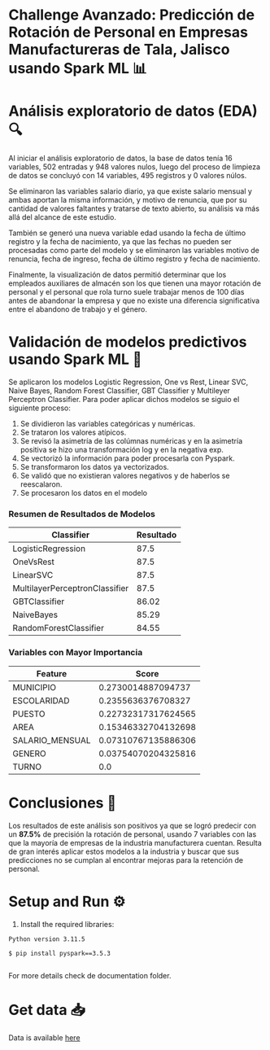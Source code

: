# Challenge Avanzado: Predicción de Rotación de Personal en Empresas Manufactureras de Tala, Jalisco usando Spark ML 📊

# Análisis exploratorio de datos (EDA) 🔍

Al iniciar el análisis exploratorio de datos, la base de datos tenía 16 variables, 502 entradas y 948 valores nulos, luego del proceso de limpieza de datos se concluyó con 14 variables, 495 registros y 0 valores núlos.

Se eliminaron las variables salario diario, ya que existe salario mensual y ambas aportan la misma información, y motivo de renuncia, que por su cantidad de valores faltantes y tratarse de texto abierto, su análisis va más allá del alcance de este estudio.

También se generó una nueva variable edad usando la fecha de último registro y la fecha de nacimiento, ya que las fechas no pueden ser procesadas como parte del modelo y se eliminaron las variables motivo de renuncia, fecha de ingreso, fecha de último registro y fecha de nacimiento.

Finalmente, la visualización de datos permitió determinar que los empleados auxiliares de almacén son los que tienen una mayor rotación de personal y el personal que rola turno suele trabajar menos de 100 días antes de abandonar la empresa y que no existe una diferencia significativa entre el abandono de trabajo y el género.

# Validación de modelos predictivos usando Spark ML 🧠

Se aplicaron los modelos Logistic Regression, One vs Rest, Linear SVC, Naive Bayes, Random Forest Classifier, GBT Classifier y Multileyer Perceptron Classifier. Para poder aplicar dichos modelos se siguio el siguiente proceso:

1. Se dividieron las variables categóricas y numéricas.
2. Se trataron los valores atípicos.
3. Se revisó la asimetría de las colúmnas numéricas y en la asimetría positiva se hizo una transformación log y en la negativa exp.
4. Se vectorizó la información para poder procesarla con Pyspark.
5. Se transformaron los datos ya vectorizados.
6. Se validó que no existieran valores negativos y de haberlos se reescalaron.
7. Se procesaron los datos en el modelo

### Resumen de Resultados de Modelos

| Classifier                    | Resultado |
|-------------------------------|-----------|
| LogisticRegression            | 87.5      |
| OneVsRest                     | 87.5      |
| LinearSVC                     | 87.5      |
| MultilayerPerceptronClassifier| 87.5      |
| GBTClassifier                 | 86.02     |
| NaiveBayes                    | 85.29     |
| RandomForestClassifier        | 84.55     |


### Variables con Mayor Importancia

| Feature          | Score              |
|------------------|--------------------|
| MUNICIPIO        | 0.2730014887094737 |
| ESCOLARIDAD      | 0.2355636376708327 |
| PUESTO           | 0.22732317317624565|
| AREA             | 0.15346332704132698|
| SALARIO_MENSUAL  | 0.07310767135886306|
| GENERO           | 0.03754070204325816|
| TURNO            | 0.0                |

# Conclusiones 📝

Los resultados de este análisis son positivos ya que se logró predecir con un __87.5%__ de precisión la rotación de personal, usando 7 variables con las que la mayoría de empresas de la industria manufacturera cuentan. Resulta de gran interés aplicar estos modelos a la industria y buscar que sus predicciones no se cumplan al encontrar mejoras para la retención de personal.

# Setup and Run ⚙️

1. Install the required libraries:
```shell
Python version 3.11.5

$ pip install pyspark==3.5.3
  
```
</details> 

For more details check de documentation folder.

# Get data 📥

Data is available [here](../../../results)